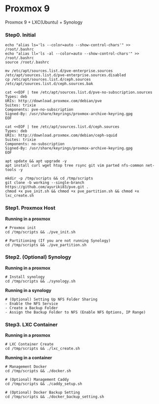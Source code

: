 # Proxmox 9
Proxmox 9 + LXC(Ubuntu) + Synology

### Step0. Initial
```
echo "alias ls='ls --color=auto --show-control-chars'" >> /root/.bashrc
echo "alias ll='ls -al --color=auto --show-control-chars'" >> /root/.bashrc
source /root/.bashrc

mv /etc/apt/sources.list.d/pve-enterprise.sources /etc/apt/sources.list.d/pve-enterprise.sources.disabled
cp /etc/apt/sources.list.d/ceph.sources /etc/apt/sources.list.d/ceph.sources.bak

cat <<EOF | tee /etc/apt/sources.list.d/pve-no-subscription.sources
Types: deb
URIs: http://download.proxmox.com/debian/pve
Suites: trixie
Components: pve-no-subscription
Signed-By: /usr/share/keyrings/proxmox-archive-keyring.gpg
EOF

cat <<EOF | tee /etc/apt/sources.list.d/ceph.sources
Types: deb
URIs: http://download.proxmox.com/debian/ceph-squid
Suites: trixie
Components: no-subscription
Signed-By: /usr/share/keyrings/proxmox-archive-keyring.gpg
EOF

apt update && apt upgrade -y
apt install curl wget htop tree rsync git vim parted nfs-common net-tools -y

mkdir -p /tmp/scripts && cd /tmp/scripts
git clone -b working --single-branch https://github.com/ayuriki83/pve.git .
chmod +x pve_init.sh && chmod +x pve_partition.sh && chmod +x lxc_create.sh
```

### Step1. Proxmox Host
**Running in a proxmox**
```
# Proxmox init
cd /tmp/scripts && ./pve_init.sh

# Partitioning (If you are not running Synology)
cd /tmp/scripts && ./pve_partition.sh
```

### Step2. (Optional) Synology
**Running in a proxmox**
```
# Install synology
cd /tmp/scripts && ./synology.sh

```
**Running in a synology**
```
# (Optional) Setting Up NFS Folder Sharing
- Enable the NFS Service
- Create a Backup Folder
- Assign the Backup Folder to NFS (Enable NFS Options, IP Range)
```

### Step3. LXC Container
**Running in a proxmox**
```
# LXC Container Create
cd /tmp/scripts && ./lxc_create.sh
```
**Running in a container**
```
# Management Docker 
cd /tmp/scripts && ./docker.sh

# (Optional) Management Caddy
cd /tmp/scripts && ./caddy_setup.sh

# (Optional) Docker Backup Setting 
cd /tmp/scripts && ./docker_backup_setting.sh
```
